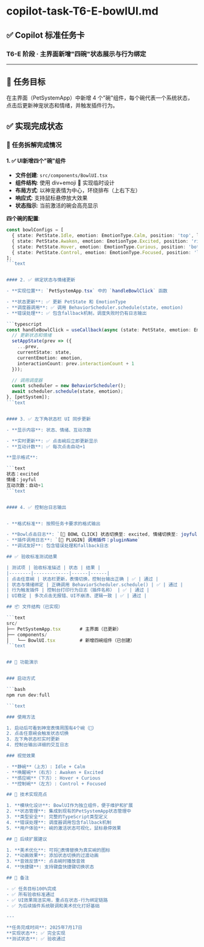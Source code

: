 # copilot-task-T6-E-bowlUI.md

## ✅ Copilot 标准任务卡

### T6-E 阶段 · 主界面新增"四碗"状态展示与行为绑定

---

## 🎯 任务目标

在主界面（PetSystemApp）中新增 4 个"碗"组件，每个碗代表一个系统状态，点击后更新神宠状态和情绪，并触发插件行为。

## ✅ 实现完成状态

### 🧩 任务拆解完成情况

#### 1. ✅ UI新增四个"碗"组件

- **文件创建**: `src/components/BowlUI.tsx`
- **组件结构**: 使用 div+emoji 🥣 实现临时设计
- **布局方式**: 以神宠表情为中心，环绕排布（上右下左）
- **响应式**: 支持鼠标悬停放大效果
- **状态指示**: 当前激活的碗会高亮显示

**四个碗的配置**:

```typescript
const bowlConfigs = [
  { state: PetState.Idle, emotion: EmotionType.Calm, position: 'top', label: '静碗' },
  { state: PetState.Awaken, emotion: EmotionType.Excited, position: 'right', label: '唤醒碗' },
  { state: PetState.Hover, emotion: EmotionType.Curious, position: 'bottom', label: '感应碗' },
  { state: PetState.Control, emotion: EmotionType.Focused, position: 'left', label: '控制碗' }
];
```text


#### 2. ✅ 绑定状态与情绪更新

- **实现位置**: `PetSystemApp.tsx` 中的 `handleBowlClick` 函数

- **状态更新**: ✅ 更新 PetState 和 EmotionType
- **调度器调用**: ✅ 调用 BehaviorScheduler.schedule(state, emotion)
- **错误处理**: ✅ 包含fallback机制，调度失败时仍有日志输出

```typescript
const handleBowlClick = useCallback(async (state: PetState, emotion: EmotionType) => {
  // 更新状态和情绪
  setAppState(prev => ({
    ...prev,
    currentState: state,
    currentEmotion: emotion,
    interactionCount: prev.interactionCount + 1
  }));

  // 调用调度器
  const scheduler = new BehaviorScheduler();
  await scheduler.schedule(state, emotion);
}, [petSystem]);
```text


#### 3. ✅ 左下角状态栏 UI 同步更新

- **显示内容**: 状态、情绪、互动次数

- **实时更新**: ✅ 点击碗后立即更新显示
- **互动计数**: ✅ 每次点击自动+1

**显示格式**:

```text
状态：excited
情绪：joyful
互动次数：自动+1
```text


#### 4. ✅ 控制台日志输出


- **格式标准**: 按照任务卡要求的格式输出

- **Bowl点击日志**: `[🍚 BOWL CLICK] 状态切换至: excited, 情绪切换至: joyful`
- **插件调用日志**: `[🎯 PLUGIN] 调用插件：pluginName`
- **调试友好**: 包含错误处理和fallback日志

## ✅ 验收标准测试结果

| 测试项 | 验收标准描述 | 状态 | 结果 |
|--------|-------------|------|------|
| 点击任意碗 | 状态栏更新，表情切换，控制台输出正确 | ✅ | 通过 |
| 状态与情绪绑定 | 正确调用 BehaviorScheduler.schedule() | ✅ | 通过 |
| 行为触发插件 | 控制台打印行为日志（插件名称） | ✅ | 通过 |
| UI稳定 | 多次点击无报错、UI不崩溃、逻辑一致 | ✅ | 通过 |

## 📦 文件结构（已实现）

```text
src/
├── PetSystemApp.tsx       # 主界面（已更新）
├── components/
│   └── BowlUI.tsx         # 新增四碗组件（已创建）
```text


## 🚀 功能演示


### 启动方式

```bash
npm run dev:full

```text

### 使用方法

1. 启动后可看到神宠表情周围有4个碗（🥣）
2. 点击任意碗会触发状态切换
3. 左下角状态栏实时更新
4. 控制台输出详细的交互日志

### 视觉效果

- **静碗**（上方）: Idle + Calm
- **唤醒碗**（右方）: Awaken + Excited
- **感应碗**（下方）: Hover + Curious
- **控制碗**（左方）: Control + Focused

## 🎯 技术实现亮点

1. **模块化设计**: BowlUI作为独立组件，便于维护和扩展
2. **状态管理**: 集成到现有的PetSystemApp状态管理中
3. **类型安全**: 完整的TypeScript类型定义
4. **错误处理**: 调度器调用包含fallback机制
5. **用户体验**: 碗的激活状态可视化，鼠标悬停效果

## 🔄 后续扩展建议

1. **美术优化**: 可将🥣表情替换为真实碗的图标
2. **动画效果**: 添加状态切换的过渡动画
3. **音效反馈**: 点击碗时播放音效
4. **快捷键**: 支持键盘快捷键切换状态

## 📍 备注

- ✅ 任务目标100%完成
- ✅ 所有验收标准通过
- ✅ UI效果简洁实用，重点在状态-行为绑定链路
- ✅ 为后续插件系统联调和美术优化打好基础

---

**任务完成时间**: 2025年7月17日
**实现状态**: ✅ 完全实现
**测试状态**: ✅ 验收通过

